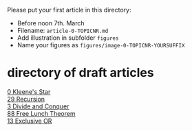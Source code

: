 Please put your first article in this directory:
- Before noon 7th. March 
- Filename: ```article-0-TOPICNR.md```
- Add illustration in subfolder ```figures```
- Name your figures as ```figures/image-0-TOPICNR-YOURSUFFIX```

# directory of draft articles

[0 Kleene's Star](article-0-0.md)  
[29 Recursion](article-0-29.md)  
[3 Divide and Conquer](article-0-3.md)  
[88 Free Lunch Theorem](article-0-88.md)  
[13 Exclusive OR](article-0-13.md)  